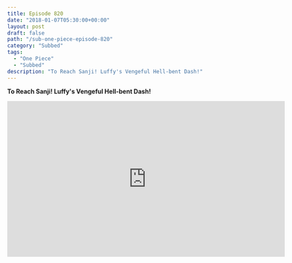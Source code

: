 ```yaml
---
title: Episode 820
date: "2018-01-07T05:30:00+00:00"
layout: post
draft: false
path: "/sub-one-piece-episode-820"
category: "Subbed"
tags:
  - "One Piece"
  - "Subbed"
description: "To Reach Sanji! Luffy's Vengeful Hell-bent Dash!"
---
```


**To Reach Sanji! Luffy's Vengeful Hell-bent Dash!**

<iframe width="640" height="360" src="https://www.rapidvideo.com/e/G6FRPH4NWJ" frameborder="0" marginwidth=0 marginheight=0 scrolling=no allowfullscreen></iframe>


